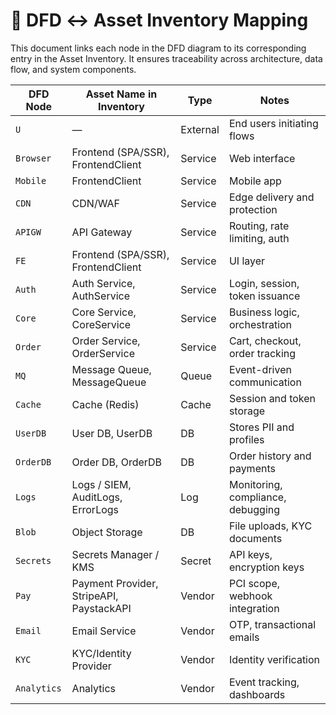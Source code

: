 # 🔗 DFD ↔ Asset Inventory Mapping

This document links each node in the DFD diagram to its corresponding entry in the Asset Inventory. It ensures traceability across architecture, data flow, and system components.

| DFD Node         | Asset Name in Inventory             | Type         | Notes |
|------------------|--------------------------------------|--------------|-------|
| `U`              | —                                    | External     | End users initiating flows |
| `Browser`        | Frontend (SPA/SSR), FrontendClient   | Service      | Web interface |
| `Mobile`         | FrontendClient                       | Service      | Mobile app |
| `CDN`            | CDN/WAF                              | Service      | Edge delivery and protection |
| `APIGW`          | API Gateway                          | Service      | Routing, rate limiting, auth |
| `FE`             | Frontend (SPA/SSR), FrontendClient   | Service      | UI layer |
| `Auth`           | Auth Service, AuthService            | Service      | Login, session, token issuance |
| `Core`           | Core Service, CoreService            | Service      | Business logic, orchestration |
| `Order`          | Order Service, OrderService          | Service      | Cart, checkout, order tracking |
| `MQ`             | Message Queue, MessageQueue          | Queue        | Event-driven communication |
| `Cache`          | Cache (Redis)                        | Cache        | Session and token storage |
| `UserDB`         | User DB, UserDB                      | DB           | Stores PII and profiles |
| `OrderDB`        | Order DB, OrderDB                    | DB           | Order history and payments |
| `Logs`           | Logs / SIEM, AuditLogs, ErrorLogs    | Log          | Monitoring, compliance, debugging |
| `Blob`           | Object Storage                       | DB           | File uploads, KYC documents |
| `Secrets`        | Secrets Manager / KMS                | Secret       | API keys, encryption keys |
| `Pay`            | Payment Provider, StripeAPI, PaystackAPI | Vendor | PCI scope, webhook integration |
| `Email`          | Email Service                        | Vendor       | OTP, transactional emails |
| `KYC`            | KYC/Identity Provider                | Vendor       | Identity verification |
| `Analytics`      | Analytics                            | Vendor       | Event tracking, dashboards |